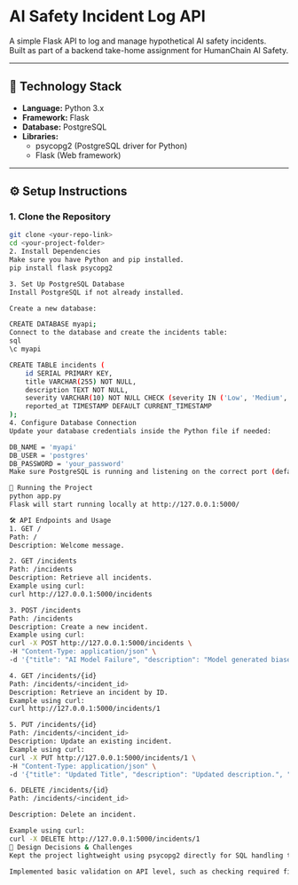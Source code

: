 # AI Safety Incident Log API

A simple Flask API to log and manage hypothetical AI safety incidents.  
Built as part of a backend take-home assignment for HumanChain AI Safety.

---

## 🚀 Technology Stack
- **Language:** Python 3.x
- **Framework:** Flask
- **Database:** PostgreSQL
- **Libraries:**
  - psycopg2 (PostgreSQL driver for Python)
  - Flask (Web framework)

---

## ⚙️ Setup Instructions

### 1. Clone the Repository
```bash
git clone <your-repo-link>
cd <your-project-folder>
2. Install Dependencies
Make sure you have Python and pip installed.
pip install flask psycopg2

3. Set Up PostgreSQL Database
Install PostgreSQL if not already installed.

Create a new database:

CREATE DATABASE myapi;
Connect to the database and create the incidents table:
sql
\c myapi

CREATE TABLE incidents (
    id SERIAL PRIMARY KEY,
    title VARCHAR(255) NOT NULL,
    description TEXT NOT NULL,
    severity VARCHAR(10) NOT NULL CHECK (severity IN ('Low', 'Medium', 'High')),
    reported_at TIMESTAMP DEFAULT CURRENT_TIMESTAMP
);
4. Configure Database Connection
Update your database credentials inside the Python file if needed:

DB_NAME = 'myapi'
DB_USER = 'postgres'
DB_PASSWORD = 'your_password'
Make sure PostgreSQL is running and listening on the correct port (default: 5432 or as per your setup).

🏃 Running the Project
python app.py
Flask will start running locally at http://127.0.0.1:5000/

🛠 API Endpoints and Usage
1. GET /
Path: /
Description: Welcome message.

2. GET /incidents
Path: /incidents
Description: Retrieve all incidents.
Example using curl:
curl http://127.0.0.1:5000/incidents

3. POST /incidents
Path: /incidents
Description: Create a new incident.
Example using curl:
curl -X POST http://127.0.0.1:5000/incidents \
-H "Content-Type: application/json" \
-d '{"title": "AI Model Failure", "description": "Model generated biased outputs.", "severity": "High"}'

4. GET /incidents/{id}
Path: /incidents/<incident_id>
Description: Retrieve an incident by ID.
Example using curl:
curl http://127.0.0.1:5000/incidents/1

5. PUT /incidents/{id}
Path: /incidents/<incident_id>
Description: Update an existing incident.
Example using curl:
curl -X PUT http://127.0.0.1:5000/incidents/1 \
-H "Content-Type: application/json" \
-d '{"title": "Updated Title", "description": "Updated description.", "severity": "Medium"}'

6. DELETE /incidents/{id}
Path: /incidents/<incident_id>

Description: Delete an incident.

Example using curl:
curl -X DELETE http://127.0.0.1:5000/incidents/1
📌 Design Decisions & Challenges
Kept the project lightweight using psycopg2 directly for SQL handling to have full control over queries.

Implemented basic validation on API level, such as checking required fields and verifying that severity is one of "Low", "Medium", "High".
